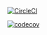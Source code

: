 [![CircleCI](https://circleci.com/gh/sabaxus/recipe-mongodb/tree/master.svg?style=svg)](https://circleci.com/gh/sabaxus/recipe-mongodb/tree/master)

[![codecov](https://codecov.io/gh/sabaxus/recipe-mongodb/branch/master/graph/badge.svg)](https://codecov.io/gh/sabaxus/recipe-mongodb)